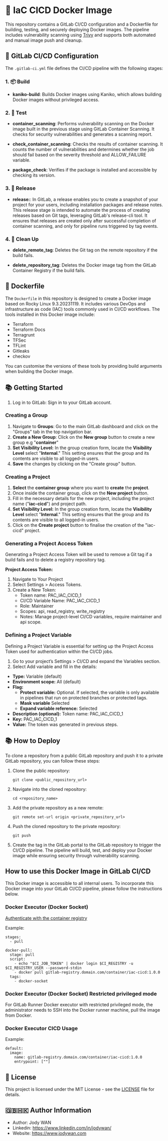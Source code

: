 # 🐳 IaC CICD Docker Image

This repository contains a GitLab CI/CD configuration and a Dockerfile for building, testing, and securely deploying Docker images. The pipeline includes vulnerability scanning using [Trivy](https://github.com/aquasecurity/trivy) and supports both automated and manual image push and cleanup.

## 🦊 GitLab CI/CD Configuration

The `.gitlab-ci.yml` file defines the CI/CD pipeline with the following stages:

### 1. 📦 Build

- **kaniko-build**: Builds Docker images using Kaniko, which allows building Docker images without privileged access.

### 2. 🧪 Test

- **container_scanning**: Performs vulnerability scanning on the Docker image built in the previous stage using GitLab Container Scanning. It checks for security vulnerabilities and generates a scanning report.

- **check_container_scanning**: Checks the results of container scanning. It counts the number of vulnerabilities and determines whether the job should fail based on the severity threshold and ALLOW_FAILURE variable.

- **package_check**: Verifies if the package is installed and accessible by checking its version.

### 3. 🚚 Release

- **release:**: In GitLab, a release enables you to create a snapshot of your project for your users, including installation packages and release notes. This release stage is intended to automate the process of creating releases based on Git tags, leveraging GitLab's release-cli tool. It ensures that releases are created only after successful completion of container scanning, and only for pipeline runs triggered by tag events.

### 4. 🧹 Clean Up

- **delete_remote_tag**: Deletes the Git tag on the remote repository if the build fails.

- **delete_repository_tag**: Deletes the Docker image tag from the GitLab Container Registry if the build fails.

## 📄 Dockerfile

The `Dockerfile` in this repository is designed to create a Docker image based on Rocky Linux 9.3.20231119. It includes various DevOps and infrastructure as code (IAC) tools commonly used in CI/CD workflows. The tools installed in this Docker image include:

- Terraform
- Terraform Docs
- Terragrunt
- TFSec
- TFLint
- Gitleaks
- checkov

You can customise the versions of these tools by providing build arguments when building the Docker image.

## 📚 Getting Started

1. Log in to GitLab: Sign in to your GitLab account.

### Creating a Group

1. Navigate to **Groups**: Go to the main GitLab dashboard and click on the "Groups" tab in the top navigation bar.
1. **Create a New Group**: Click on the **New group** button to create a new group e.g "**container**"
1. **Set Visibility Level:** In the group creation form, locate the **Visibility Level** select "**Internal**." This setting ensures that the group and its contents are visible to all logged-in users.
1. **Save** the changes by clicking on the "Create group" button.

### Creating a Project

1. **Select** the **container group** where you want to **create** the **project**.
1. Once inside the container group, click on the **New project** button.
1. Fill in the necessary details for the new project, including the project name ("**iac-cicd**") and project path.
1. **Set Visibility Level:** In the group creation form, locate the **Visibility Level** select "**Internal**." This setting ensures that the group and its contents are visible to all logged-in users.
1. Click on the **Create project** button to finalise the creation of the "iac-cicd" project.

### Generating a Project Access Token
Generating a Project Access Token will be used to remove a Git tag if a build fails and to delete a registry repository tag.

**Project Access Token:**

1. Navigate to Your Project
1. Select Settings > Access Tokens.
1. Create a New Token:
	- Token name: PAC_IAC_CICD_1
	- CI/CD Variable Name: PAC_IAC_CICD_1
	- Role: Maintainer
	- Scopes: api, read_registry, write_registry
	- Notes: Manage project-level CI/CD variables, require maintainer and api scope.

### Defining a Project Variable

Defining a Project Variable is essential for setting up the Project Access Token used for authentication within the CI/CD jobs.

1. Go to your project’s Settings > CI/CD and expand the Variables section.
1. Select Add variable and fill in the details:

- **Type:** Variable (default)
- **Environment scope:** All (default)
- **Flag:**
	- **Protect variable:** Optional. If selected, the variable is only available in pipelines that run on protected branches or protected tags.
	- **Mask variable** Selected
	- **Expand variable reference:** Selected
- **Description (optional):** Token name: PAC_IAC_CICD_1
- **Key:** PAC_IAC_CICD_1
- **Value:** The token was generated in previous steps.

## 📚 How to Deploy

To clone a repository from a public GitLab repository and push it to a private GitLab repository, you can follow these steps:

1. Clone the public repository:

    ```
    git clone <public_repository_url>
    ```

1. Navigate into the cloned repository:

    ```
    cd <repository_name>
    ```

1. Add the private repository as a new remote:

    ```
    git remote set-url origin <private_repository_url>
    ```

1. Push the cloned repository to the private repository:

    ```
    git push
    ```

1. Create the tag in the GitLab portal to the GitLab repository to trigger the CI/CD pipeline. The pipeline will build, test, and deploy your Docker image while ensuring security through vulnerability scanning.

## How to use this Docker Image in GitLab CI/CD

This Docker image is accessible to all internal users. To incorporate this Docker image into your GitLab CI/CD pipeline, please follow the instructions below.

### Docker Executor (Docker Socket)

[Authenticate with the container registry](https://docs.gitlab.com/ee/user/packages/container_registry/authenticate_with_container_registry.html)

Example:

```
stages:
  - pull

docker-pull:
  stage: pull
  script:
    - echo "$CI_JOB_TOKEN" | docker login $CI_REGISTRY -u $CI_REGISTRY_USER --password-stdin
    - docker pull gitlab-registry.domain.com/container/iac-cicd:1.0.0
  tags:
    - docker-socket
```

### Docker Executor (Docker Socket) Restricted privileged mode

For GitLab Runner Docker executor with restricted privileged mode, the administrator needs to SSH into the Docker runner machine, pull the image from Docker.

### Docker Executor CICD Usage

Example:

```
default:
  image:
    name: gitlab-registry.domain.com/container/iac-cicd:1.0.0
    entrypoint: [""]
```

## 📄 License

This project is licensed under the MIT License - see the [LICENSE](LICENSE) file for details.

## 🇬🇧🇭🇰 Author Information

* Author: Jody WAN
* Linkedin: https://www.linkedin.com/in/jodywan/
* Website: https://www.jodywan.com